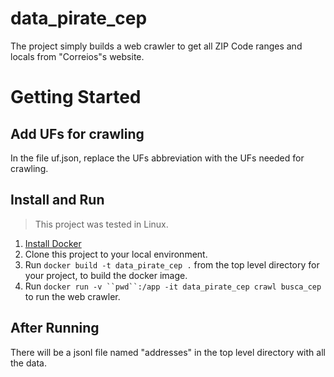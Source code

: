 # data_pirate_cep

The project simply builds a web crawler to get all ZIP Code ranges and locals from "Correios"s website.

# Getting Started

## Add UFs for crawling

In the file uf.json, replace the UFs abbreviation with the UFs needed for crawling.

## Install and Run

> This project was tested in Linux.

1. [Install Docker](https://docs.docker.com/install/)
2. Clone this project to your local environment.
3. Run `docker build -t data_pirate_cep .` from the top level directory for your project, to build the docker image.
4. Run `docker run -v ``pwd``:/app -it data_pirate_cep crawl busca_cep` to run the web crawler.

## After Running

There will be a jsonl file named "addresses" in the top level directory with all the data.
